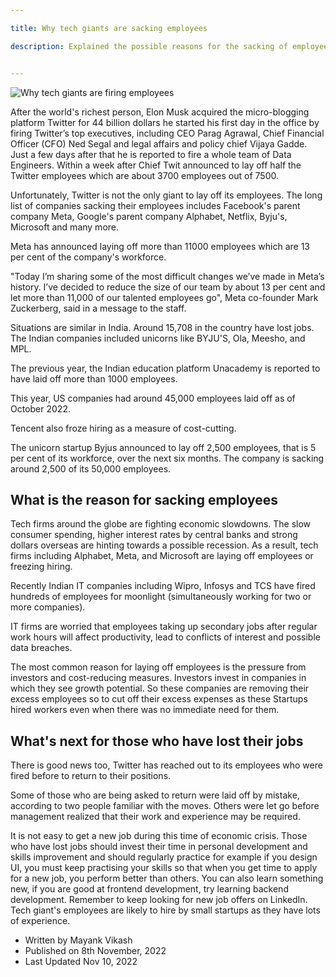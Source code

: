 ```yaml
---

title: Why tech giants are sacking employees

description: Explained the possible reasons for the sacking of employees by tech giants.


---
```


![Why tech giants are firing employees](http://mayankvikash.in/posts/why-tech-giants-are-sacking-employees/why-tech-giants-are-sacking-employees.webp)


After the world's richest person, Elon Musk acquired the micro-blogging platform Twitter for 44 billion dollars he started his first day in the office by firing Twitter’s top executives, including CEO Parag Agrawal, Chief Financial Officer (CFO) Ned Segal and legal affairs and policy chief Vijaya Gadde. Just a few days after that he is reported to fire a whole team of Data Engineers. Within a week after Chief Twit announced to lay off half the Twitter employees which are about 3700 employees out of 7500.

Unfortunately, Twitter is not the only giant to lay off its employees. The long list of companies sacking their employees includes Facebook's parent company Meta, Google's parent company Alphabet, Netflix, Byju's, Microsoft and many more.

Meta has announced laying off more than 11000 employees which are 13 per cent of the company's workforce.

"Today I’m sharing some of the most difficult changes we’ve made in Meta’s history. I’ve decided to reduce the size of our team by about 13 per cent and let more than 11,000 of our talented employees go", Meta co-founder Mark Zuckerberg, said in a message to the staff.

Situations are similar in India. Around 15,708 in the country have lost jobs. The Indian companies included unicorns like BYJU'S, Ola, Meesho, and MPL.

The previous year, the Indian education platform Unacademy is reported to have laid off more than 1000 employees.

This year, US companies had around 45,000 employees laid off as of October 2022.

Tencent also froze hiring as a measure of cost-cutting.

The unicorn startup Byjus announced to lay off 2,500 employees, that is 5 per cent of its workforce, over the next six months. The company is sacking around 2,500 of its 50,000 employees.

## What is the reason for sacking employees

Tech firms around the globe are fighting economic slowdowns. The slow consumer spending, higher interest rates by central banks and strong dollars overseas are hinting towards a possible recession. As a result, tech firms including Alphabet, Meta, and Microsoft are laying off employees or freezing hiring.

Recently Indian IT companies including Wipro, Infosys and TCS have fired hundreds of employees for moonlight (simultaneously working for two or more companies).

IT firms are worried that employees taking up secondary jobs after regular work hours will affect productivity, lead to conflicts of interest and possible data breaches.

The most common reason for laying off employees is the pressure from investors and cost-reducing measures. Investors invest in companies in which they see growth potential. So these companies are removing their excess employees so to cut off their excess expenses as these Startups hired workers even when there was no immediate need for them.

## What's next for those who have lost their jobs

There is good news too, Twitter has reached out to its employees who were fired before to return to their positions.

Some of those who are being asked to return were laid off by mistake, according to two people familiar with the moves. Others were let go before management realized that their work and experience may be required.

It is not easy to get a new job during this time of economic crisis. Those who have lost jobs should invest their time in personal development and skills improvement and should regularly practice for example if you design UI, you must keep practising your skills so that when you get time to apply for a new job, you perform better than others. You can also learn something new, if you are good at frontend development, try learning backend development. Remember to keep looking for new job offers on LinkedIn. Tech giant's employees are likely to hire by small startups as they have lots of experience. 


- Written by Mayank Vikash
- Published on 8th November, 2022
- Last Updated Nov 10, 2022
